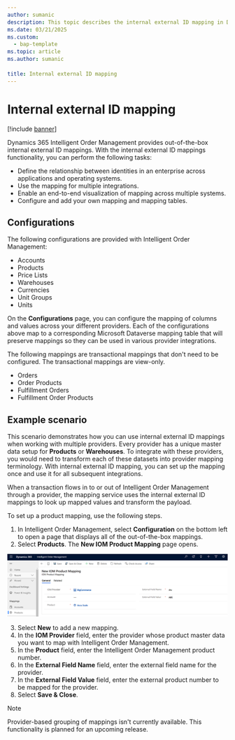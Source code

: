 ```yaml
---
author: sumanic
description: This topic describes the internal external ID mapping in Dynamics 365 Intelligent Order Management.
ms.date: 03/21/2025
ms.custom: 
  - bap-template
ms.topic: article
ms.author: sumanic

title: Internal external ID mapping
---
```



# Internal external ID mapping

[!include [banner](includes/banner.md)]

Dynamics 365 Intelligent Order Management provides out-of-the-box internal external ID mappings. With the internal external ID mappings functionality, you can perform the following tasks: 

- Define the relationship between identities in an enterprise across applications and operating systems.
- Use the mapping for multiple integrations.
- Enable an end-to-end visualization of mapping across multiple systems.
- Configure and add your own mapping and mapping tables.


## Configurations

The following configurations are provided with Intelligent Order Management:

- Accounts
- Products
- Price Lists
- Warehouses
- Currencies
- Unit Groups
- Units

On the **Configurations** page, you can configure the mapping of columns and values across your different providers. Each of the configurations above map to a corresponding Microsoft Dataverse mapping table that will preserve mappings so they can be used in various provider integrations.

The following mappings are transactional mappings that don't need to be configured. The transactional mappings are view-only.

- Orders
- Order Products
- Fulfillment Orders
- Fulfillment Order Products

## Example scenario

This scenario demonstrates how you can use internal external ID mappings when working with multiple providers. Every provider has a unique master data setup for **Products** or **Warehouses**. To integrate with these providers, you would need to transform each of these datasets into provider mapping terminology. With internal external ID mapping, you can set up the mapping once and use it for all subsequent integrations.

When a transaction flows in to or out of Intelligent Order Management through a provider, the mapping service uses the internal external ID mappings to look up mapped values and transform the payload.

To set up a product mapping, use the following steps.

1. In Intelligent Order Management, select **Configuration** on the bottom left to open a page that displays all of the out-of-the-box mappings.
2. Select **Products**. The **New IOM Product Mapping** page opens.

![new product mapping screenshot](media/prodmap.png)

3. Select **New** to add a new mapping.
4. In the **IOM Provider** field, enter the provider whose product master data you want to map with Intelligent Order Management.
5. In the **Product** field, enter the Intelligent Order Management product number.
6. In the **External Field Name** field, enter the external field name for the provider.
7. In the **External Field Value** field, enter the external product number to be mapped for the provider.
8. Select **Save & Close**.




> [!NOTE]
> Provider-based grouping of mappings isn't currently available. This functionality is planned for an upcoming release.

